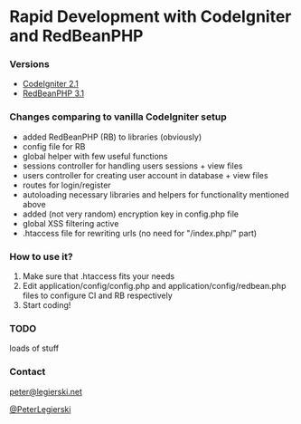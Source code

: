 # Rapid Development with CodeIgniter and RedBeanPHP

### Versions

* [CodeIgniter 2.1](http://codeigniter.com/)
* [RedBeanPHP 3.1](http://redbeanphp.com/)

### Changes comparing to vanilla CodeIgniter setup

* added RedBeanPHP (RB) to libraries (obviously)
* config file for RB
* global helper with few useful functions
* sessions controller for handling users sessions + view files
* users controller for creating user account in database + view files
* routes for login/register
* autoloading necessary libraries and helpers for functionality mentioned above
* added (not very random) encryption key in config.php file
* global XSS filtering active
* .htaccess file for rewriting urls (no need for "/index.php/" part)

### How to use it?

1. Make sure that .htaccess fits your needs
2. Edit application/config/config.php and application/config/redbean.php files to configure CI and RB respectively
3. Start coding!

### TODO

loads of stuff

### Contact

[peter@legierski.net](mailto:peter@legierski.net)

[@PeterLegierski](http://twitter.com/peterlegierski)